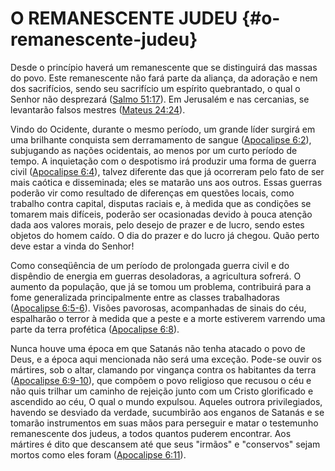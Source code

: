 # O REMANESCENTE JUDEU {#o-remanescente-judeu}

Desde o princípio haverá um remanescente que se distinguirá das massas do povo. Este remanescente não fará parte da aliança, da adoração e nem dos sacrifícios, sendo seu sacrifício um espírito quebrantado, o qual o Senhor não desprezará ([Salmo 51:17](http://bibliaonline.com.br/acf/sl/51/17)). Em Jerusalém e nas cercanias, se levantarão falsos mestres ([Mateus 24:24](http://bibliaonline.com.br/acf/mt/24/24)).

Vindo do Ocidente, durante o mesmo período, um grande líder surgirá em uma brilhante conquista sem derramamento de sangue ([Apocalipse 6:2](http://bibliaonline.com.br/acf/ap/6/2)), subjugando as nações ocidentais, ao menos por um curto período de tempo. A inquietação com o despotismo irá produzir uma forma de guerra civil ([Apocalipse 6:4](http://bibliaonline.com.br/acf/ap/6/4)), talvez diferente das que já ocorreram pelo fato de ser mais caótica e disseminada; eles se matarão uns aos outros. Essas guerras poderão vir como resultado de diferenças em questões locais, como trabalho contra capital, disputas raciais e, à medida que as condições se tomarem mais difíceis, poderão ser ocasionadas devido à pouca atenção dada aos valores morais, pelo desejo de prazer e de lucro, sendo estes objetos do homem caído. O dia do prazer e do lucro já chegou. Quão perto deve estar a vinda do Senhor!

Como conseqüência de um período de prolongada guerra civil e do dispêndio de energia em guerras desoladoras, a agricultura sofrerá. O aumento da população, que já se tomou um problema, contribuirá para a fome generalizada principalmente entre as classes trabalhadoras ([Apocalipse 6:5-6](http://bibliaonline.com.br/acf/ap/6/5-6)). Visões pavorosas, acompanhadas de sinais do céu, espalharão o terror à medida que a peste e a morte estiverem varrendo uma parte da terra profética ([Apocalipse 6:8](http://bibliaonline.com.br/acf/ap/6/8)).

Nunca houve uma época em que Satanás não tenha atacado o povo de Deus, e a época aqui mencionada não será uma exceção. Pode-se ouvir os mártires, sob o altar, clamando por vingança contra os habitantes da terra ([Apocalipse 6:9-10](http://bibliaonline.com.br/acf/ap/6/9-10)), que compõem o povo religioso que recusou o céu e não quis trilhar um caminho de rejeição junto com um Cristo glorificado e ascendido ao céu, O qual o mundo expulsou. Aqueles outrora privilegiados, havendo se desviado da verdade, sucumbirão aos enganos de Satanás e se tomarão instrumentos em suas mãos para perseguir e matar o testemunho remanescente dos judeus, a todos quantos puderem encontrar. Aos mártires é dito que descansem até que seus &quot;irmãos&quot; e &quot;conservos&quot; sejam mortos como eles foram ([Apocalipse 6:11](http://bibliaonline.com.br/acf/ap/6/11)).